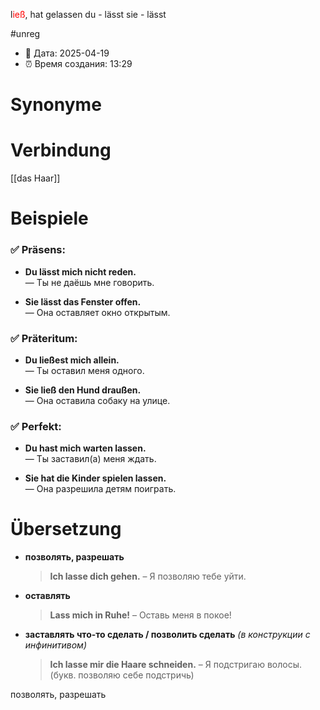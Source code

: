 l<span style="color:red">ieß</span>, hat gelassen
du - lässt
sie - lässt

#unreg
- 📍 Дата: 2025-04-19
- ⏰ Время создания: 13:29
# Synonyme

# Verbindung 
[[das Haar]]
# Beispiele
### ✅ **Präsens:**

- **Du lässt mich nicht reden.**  
    — Ты не даёшь мне говорить.
    
- **Sie lässt das Fenster offen.**  
    — Она оставляет окно открытым.
    

### ✅ **Präteritum:**

- **Du ließest mich allein.**  
    — Ты оставил меня одного.
    
- **Sie ließ den Hund draußen.**  
    — Она оставила собаку на улице.
    

### ✅ **Perfekt:**

- **Du hast mich warten lassen.**  
    — Ты заставил(а) меня ждать.
    
- **Sie hat die Kinder spielen lassen.**  
    — Она разрешила детям поиграть.
# Übersetzung
- **позволять, разрешать**
    
    > **Ich lasse dich gehen.** – Я позволяю тебе уйти.
    
- **оставлять**
    
    > **Lass mich in Ruhe!** – Оставь меня в покое!
    
- **заставлять что-то сделать / позволить сделать** _(в конструкции с инфинитивом)_
    
    > **Ich lasse mir die Haare schneiden.** – Я подстригаю волосы. (букв. позволяю себе подстричь)
    
позволять, разрешать